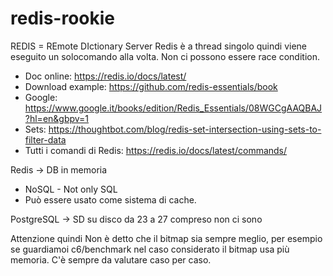 # redis-rookie

REDIS = REmote DIctionary Server
Redis è a thread singolo quindi viene eseguito un solocomando alla volta. Non ci possono essere race condition.

* Doc online: https://redis.io/docs/latest/
* Download example: https://github.com/redis-essentials/book
* Google: https://www.google.it/books/edition/Redis_Essentials/08WGCgAAQBAJ?hl=en&gbpv=1
* Sets: https://thoughtbot.com/blog/redis-set-intersection-using-sets-to-filter-data
* Tutti i comandi di Redis: https://redis.io/docs/latest/commands/

Redis -> DB in memoria
* NoSQL - Not only SQL
* Può essere usato come sistema di cache.

PostgreSQL -> SD su disco
da 23 a 27 compreso non ci sono


Attenzione quindi
Non è detto che il bitmap sia sempre meglio, per esempio se guardiamoi c6/benchmark nel caso considerato il bitmap usa più memoria.
C'è sempre da valutare caso per caso.
